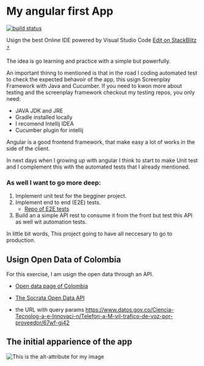 # My angular first App 

[![build status](https://github.com/coryrylan/angular-github-actions/workflows/Build/badge.svg)](https://github.com/coryrylan/angular-github-actions/actions)

Usign the best Online IDE powered by Visual Studio Code
[Edit on StackBlitz ⚡️](https://stackblitz.com/edit/angular-vkwfzw)

The idea is go learning and practice with a simple but powerfully.

An important thinng to mentioned is that in the road I coding automated test to check the expected behavoir of the app, this usign Screenplay Framework with Java and Cucumber. If you need to kwon more about testing and the screenplay framework checkout my testing repos, you only need:

- JAVA JDK and JRE
- Gradle installed locally
- I recomend Intellij IDEA
- Cucumber plugin for intellij

Angular is a good frontend framework, that make easy a lot of works in the side of the client.

In next days when I growing up with angular I think to start to make Unit test and I complement this with the automated tests that I already mentioned.

### As well I want to go more deep:

1. Implement unit test for the begginer project.
2. Implement end to end (E2E) tests.
    -  [Repo of E2E tests](https://github.com/josemanuelep/my-angular-store-testing-E2E)
3. Build an a simple API rest to consume it from the front but test this API as well wit automation tests.

In little bit words, This project going to have all neccesary to go to production.

## Usign Open Data of Colombia 

For this exercise, I am usign the open data through an API.

- [Open data page of Colombia](https://www.datos.gov.co/Ciencia-Tecnolog-a-e-Innovaci-n/Telefon-a-M-vil-trafico-de-voz-por-proveedor/67wf-gj42)

- [The Socrata Open Data API ](https://dev.socrata.com/)

- the URL with query params https://www.datos.gov.co/Ciencia-Tecnolog-a-e-Innovaci-n/Telefon-a-M-vil-trafico-de-voz-por-proveedor/67wf-gj42

## The initial apparience of the app

![This is the alt-attribute for my image](https://i.imgur.com/s2e3Q7Z.png "An optional title")
